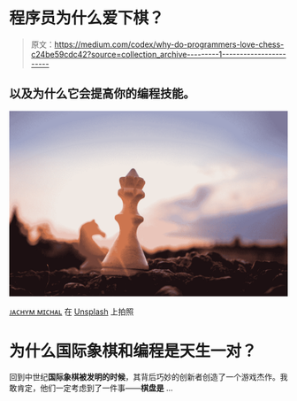 # 程序员为什么爱下棋？

> 原文：<https://medium.com/codex/why-do-programmers-love-chess-c24be59cdc42?source=collection_archive---------1----------------------->

## 以及为什么它会提高你的编程技能。

![](img/cba512c8ddf747ab01edb68dfbd1caaa.png)

[ᴊᴀᴄʜʏᴍ ᴍɪᴄʜᴀʟ](https://unsplash.com/@jachymmichal?utm_source=medium&utm_medium=referral) 在 [Unsplash](https://unsplash.com?utm_source=medium&utm_medium=referral) 上拍照

# 为什么国际象棋和编程是天生一对？

回到中世纪**国际象棋被发明的时候**，其背后巧妙的创新者创造了一个游戏杰作。我敢肯定，他们一定考虑到了一件事——**棋盘是** …